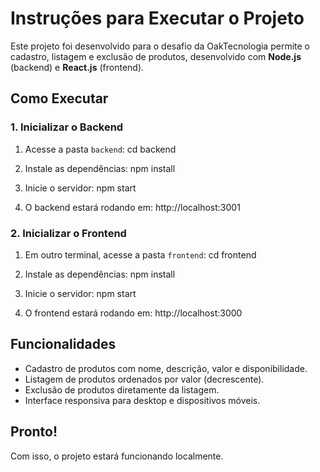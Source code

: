 # **Instruções para Executar o Projeto**

Este projeto foi desenvolvido para o desafio da OakTecnologia permite o cadastro, listagem e exclusão de produtos, desenvolvido com **Node.js** (backend) e **React.js** (frontend).


## **Como Executar**

### 1. Inicializar o Backend
1. Acesse a pasta `backend`:
   cd backend

2. Instale as dependências:
  npm install

3. Inicie o servidor:
   npm start

4. O backend estará rodando em:
   http://localhost:3001

### 2. Inicializar o Frontend
1. Em outro terminal, acesse a pasta `frontend`:
   cd frontend

2. Instale as dependências:
   npm install

3. Inicie o servidor:
   npm start

4. O frontend estará rodando em:
   http://localhost:3000

## **Funcionalidades**
- Cadastro de produtos com nome, descrição, valor e disponibilidade.
- Listagem de produtos ordenados por valor (decrescente).
- Exclusão de produtos diretamente da listagem.
- Interface responsiva para desktop e dispositivos móveis.

## **Pronto!**
Com isso, o projeto estará funcionando localmente.